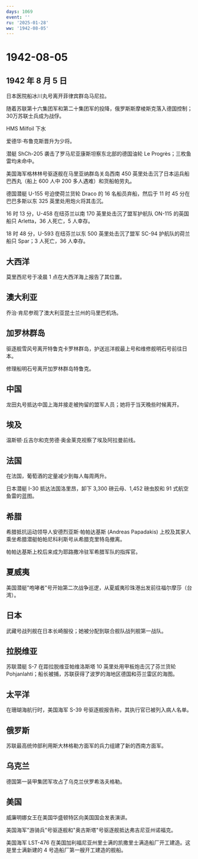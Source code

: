 ```yaml
---
days: 1069
event: ''
ru: '2025-01-28'
ww: '1942-08-05'
---
```


# 1942-08-05

## 1942 年 8 月 5 日

日本医院船冰川丸号离开菲律宾群岛马尼拉。

随着苏联第十六集团军和第二十集团军的投降，俄罗斯斯摩棱斯克落入德国控制；30万苏联士兵成为战俘。

HMS Milfoil 下水

爱德华·布鲁克斯晋升为少将。

潜艇 ShCh-205 袭击了罗马尼亚康斯坦察东北部的德国油轮 Le
Progrès；三枚鱼雷均未命中。

美国海军格林林号驱逐舰在马里亚纳群岛关岛西南 450
英里处击沉了日本运兵船巴西丸（船上 600 人中 200 多人遇难）和货船帕劳丸。

德国潜艇 U-155 号迫使荷兰货轮 Draco 的 16 名船员弃船，然后于 11 时 45
分在巴巴多斯以东 325 英里处用炮火将其击沉。

16 时 13 分，U-458 在纽芬兰以南 170 英里处击沉了盟军护航队 ON-115
的英国船只 Arletta，36 人死亡，5 人幸存。

18 时 48 分，U-593 在纽芬兰以东 500 英里处击沉了盟军 SC-94
护航队的荷兰船只 Spar；3 人死亡，36 人幸存。

## 大西洋

莫里西尼号于凌晨 1 点在大西洋海上报告了其位置。

## 澳大利亚

乔治·肯尼参观了澳大利亚昆士兰州的马里巴机场。

## 加罗林群岛

驱逐舰雪风号离开特鲁克卡罗林群岛，护送巡洋舰最上号和维修舰明石号前往日本。

修理船明石号离开加罗林群岛特鲁克。

## 中国

龙田丸号抵达中国上海并接走被拘留的盟军人员；她将于当天晚些时候离开。

## 埃及

温斯顿·丘吉尔和克劳德·奥金莱克视察了埃及阿拉曼前线。

## 法国

在法国，葡萄酒的定量减少到每人每周两升。

日本潜艇 I-30 抵达法国洛里昂，卸下 3,300 磅云母、1,452 磅虫胶和 91
式航空鱼雷的蓝图。

## 希腊

希腊抵抗运动领导人安德烈亚斯·帕帕达基斯 (Andreas Papadakis)
上校及其家人乘坐希腊潜艇帕帕尼科利斯号从希腊克里特岛撤离。

帕帕达基斯上校后来成为耶路撒冷驻军希腊军队的指挥官。

## 夏威夷

美国潜艇"咆哮者"号开始第二次战争巡逻，从夏威夷珍珠港出发前往福尔摩莎（台湾）。

## 日本

武藏号战列舰在日本长崎服役；她被分配到联合舰队战列舰第一战队。

## 拉脱维亚

苏联潜艇 S-7 在距拉脱维亚帕维洛斯塔 10 英里处用甲板炮击沉了芬兰货轮
Pohjanlahti；船长被捕，苏联获得了波罗的海地区德国和芬兰雷区的海图。

## 太平洋

在珊瑚海航行时，美国海军 S-39 号驱逐舰报告称，其执行官已被列入病人名单。

## 俄罗斯

苏联最高统帅部利用斯大林格勒方面军的兵力组建了新的西南方面军。

## 乌克兰

德国第一装甲集团军攻占了乌克兰伏罗希洛夫格勒。

## 美国

威廉明娜女王在美国华盛顿特区向美国国会发表演讲。

美国海军"游骑兵"号驱逐舰和"奥古斯塔"号驱逐舰抵达弗吉尼亚州诺福克。

美国海军 LST-476
在美国加利福尼亚州里士满的凯撒里士满造船厂开工建造。这是里士满新建的 4
号造船厂第一艘开工建造的舰船。